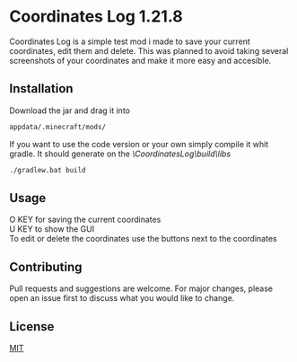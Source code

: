 # Coordinates Log 1.21.8

Coordinates Log is a simple test mod i made to save your current coordinates, edit them and delete.
This was planned to avoid taking several screenshots of your coordinates and make it more easy and accesible.

## Installation

Download the jar and drag it into

```bash
appdata/.minecraft/mods/
```
If you want to use the code version or your own simply compile it whit gradle. It should generate on the *\CoordinatesLog\build\libs*
```bash
./gradlew.bat build
```
## Usage

O KEY for saving the current coordinates \
U KEY to show the GUI \
To edit or delete the coordinates use the buttons next to the coordinates

## Contributing

Pull requests and suggestions are welcome. For major changes, please open an issue first
to discuss what you would like to change.

## License

[MIT](https://choosealicense.com/licenses/mit/)
